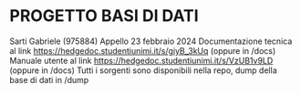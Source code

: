 # PROGETTO BASI DI DATI

Sarti Gabriele (975884)
Appello 23 febbraio 2024
Documentazione tecnica al link https://hedgedoc.studentiunimi.it/s/giyB_3kUq (oppure in /docs)
Manuale utente al link https://hedgedoc.studentiunimi.it/s/VzUB1v9LD (oppure in /docs)
Tutti i sorgenti sono disponibili nella repo, dump della base di dati in /dump